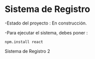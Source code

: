 <h1> Sistema de Registro </h1>

-Estado del proyecto : En construcción.

-Para ejecutar el sistema, debes poner :

````npm.install react ````

Sistema de Registro 2
